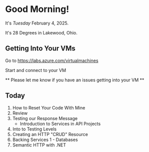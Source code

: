 # Good Morning!

It's *Tuesday* February 4, 2025. 

It's 28 Degrees in Lakewood, Ohio.

## Getting Into Your VMs

Go to https://labs.azure.com/virtualmachines

Start and connect to your VM

** Please let me know if you have an issues getting into your VM **

## Today

1. How to Reset Your Code With Mine
2. Review
3. Testing our Response Message
    - Introduction to Services in API Projects
4. Into to Testing Levels
5. Creating an HTTP "CRUD" Resource
6. Backing Services 1 - Databases
7. Semantic HTTP with .NET